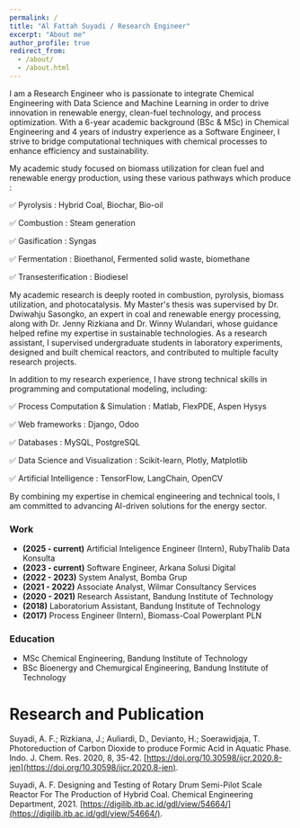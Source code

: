 ```yaml
---
permalink: /
title: "Al Fattah Suyadi / Research Engineer"
excerpt: "About me"
author_profile: true
redirect_from: 
  - /about/
  - /about.html
---
```


I am a Research Engineer who is passionate to integrate Chemical Engineering with Data Science and Machine Learning in order to drive innovation in renewable energy, clean-fuel technology, and process optimization. With a 6-year academic background (BSc & MSc) in Chemical Engineering and 4 years of industry experience as a Software Engineer, I strive to bridge computational techniques with chemical processes to enhance efficiency and sustainability.

My academic study focused on biomass utilization for clean fuel and renewable energy production, using these various pathways which produce :

✅ Pyrolysis             : Hybrid Coal, Biochar, Bio-oil

✅ Combustion            : Steam generation 

✅ Gasification          : Syngas

✅ Fermentation          : Bioethanol, Fermented solid waste, biomethane

✅ Transesterification   : Biodiesel

My academic research is deeply rooted in combustion, pyrolysis, biomass utilization, and photocatalysis. My Master's thesis was supervised by Dr. Dwiwahju Sasongko, an expert in coal and renewable energy processing, along with Dr. Jenny Rizkiana and Dr. Winny Wulandari, whose guidance helped refine my expertise in sustainable technologies. As a research assistant, I supervised undergraduate students in laboratory experiments, designed and built chemical reactors, and contributed to multiple faculty research projects.

In addition to my research experience, I have strong technical skills in programming and computational modeling, including:

✅ Process Computation & Simulation   : Matlab, FlexPDE, Aspen Hysys

✅ Web frameworks                     : Django, Odoo

✅ Databases                          : MySQL, PostgreSQL

✅ Data Science and Visualization     : Scikit-learn, Plotly, Matplotlib

✅ Artificial Intelligence            : TensorFlow, LangChain, OpenCV


By combining my expertise in chemical engineering and technical tools, I am committed to advancing AI-driven solutions for the energy sector.

### Work
 - **(2025 - current)** Artificial Inteligence Engineer (Intern), RubyThalib Data Konsulta
 - **(2023 - current)** Software Engineer, Arkana Solusi Digital
 - **(2022 - 2023)** System Analyst, Bomba Grup
 - **(2021 - 2022)** Associate Analyst, Wilmar Consultancy Services
 - **(2020 - 2021)** Research Assistant, Bandung Institute of Technology
 - **(2018)** Laboratorium Assistant, Bandung Institute of Technology
 - **(2017)** Process Engineer (Intern), Biomass-Coal Powerplant PLN

### Education
 - MSc Chemical Engineering, Bandung Institute of Technology
 - BSc Bioenergy and Chemurgical Engineering, Bandung Institute of Technology

# Research and Publication

Suyadi, A. F.; Rizkiana, J.; Auliardi, D., Devianto, H.; Soerawidjaja, T. Photoreduction of Carbon Dioxide to produce Formic Acid in Aquatic Phase. Indo. J. Chem. Res. 2020, 8, 35-42. [https://doi.org/10.30598/ijcr.2020.8-jen](https://doi.org/10.30598/ijcr.2020.8-jen).

Suyadi, A. F. Designing and Testing of Rotary Drum Semi-Pilot Scale Reactor For The Production of Hybrid Coal. Chemical Engineering Department, 2021. [https://digilib.itb.ac.id/gdl/view/54664/](https://digilib.itb.ac.id/gdl/view/54664/).
